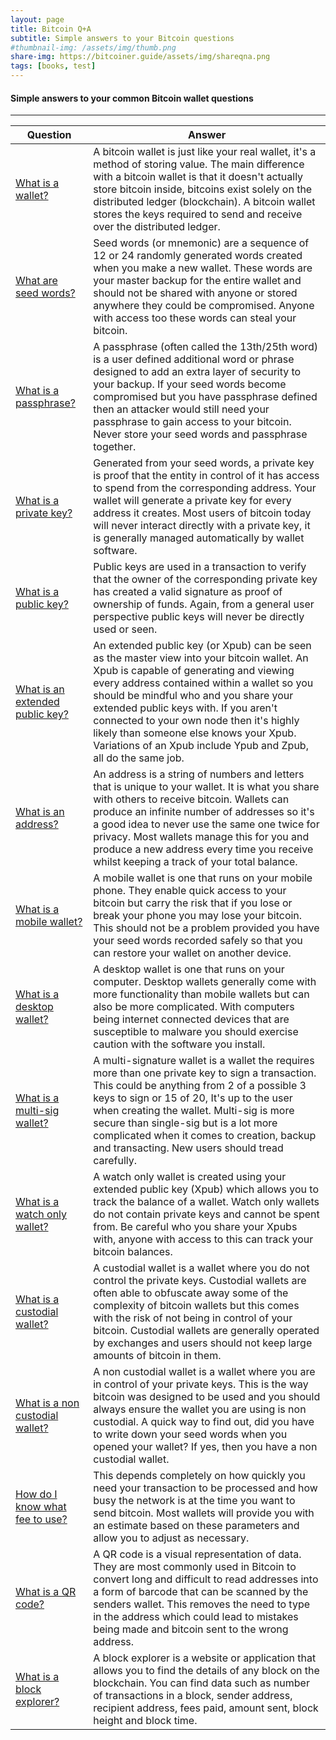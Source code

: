 ```yaml
---
layout: page
title: Bitcoin Q+A
subtitle: Simple answers to your Bitcoin questions
#thumbnail-img: /assets/img/thumb.png
share-img: https://bitcoiner.guide/assets/img/shareqna.png
tags: [books, test]
---
```


#### Simple answers to your common Bitcoin wallet questions

***


| Question                                                   | Answer                                                                             |
|------------------------------------------------------------|------------------------------------------------------------------------------------|  
| [What is a wallet?]() | A bitcoin wallet is just like your real wallet, it's a method of storing value. The main difference with a bitcoin wallet is that it doesn't actually store bitcoin inside, bitcoins exist solely on the distributed ledger (blockchain). A bitcoin wallet stores the keys required to send and receive over the distributed ledger. |
| [What are seed words?]() | Seed words (or mnemonic) are a sequence of 12 or 24 randomly generated words created when you make a new wallet. These words are your master backup for the entire wallet and should not be shared with anyone or stored anywhere they could be compromised. Anyone with access too these words can steal your bitcoin. |
| [What is a passphrase?]() | A passphrase (often called the 13th/25th word) is a user defined additional word or phrase designed to add an extra layer of security to your backup. If your seed words become compromised but you have passphrase defined then an attacker would still need your passphrase to gain access to your bitcoin. Never store your seed words and passphrase together. |
| [What is a private key?]() | Generated from your seed words, a private key is proof that the entity in control of it has access to spend from the corresponding address. Your wallet will generate a private key for every address it creates. Most users of bitcoin today will never interact directly with a private key, it is generally managed automatically by wallet software. |
| [What is a public key?]() | Public keys are used in a transaction to verify that the owner of the corresponding private key has created a valid signature as proof of ownership of funds. Again, from a general user perspective public keys will never be directly used or seen. |
| [What is an extended public key?]() | An extended public key (or Xpub) can be seen as the master view into your bitcoin wallet. An Xpub is capable of generating and viewing every address contained within a wallet so you should be mindful who and you share your extended public keys with. If you aren't connected to your own node then it's highly likely than someone else knows your Xpub. Variations of an Xpub include Ypub and Zpub, all do the same job. |
| [What is an address?]() | An address is a string of numbers and letters that is unique to your wallet. It is what you share with others to receive bitcoin. Wallets can produce an infinite number of addresses so it's a good idea to never use the same one twice for privacy. Most wallets manage this for you and produce a new address every time you receive whilst keeping a track of your total balance. |
| [What is a mobile wallet?]() | A mobile wallet is one that runs on your mobile phone. They enable quick access to your bitcoin but carry the risk that if you lose or break your phone you may lose your bitcoin. This should not be a problem provided you have your seed words recorded safely so that you can restore your wallet on another device. |
| [What is a desktop wallet?]() |  A desktop wallet is one that runs on your computer. Desktop wallets generally come with more functionality than mobile wallets but can also be more complicated. With computers being internet connected devices that are susceptible to malware you should exercise caution with the software you install. |
| [What is a multi-sig wallet?]() | A multi-signature wallet is a wallet the requires more than one private key to sign a transaction. This could be anything from 2 of a possible 3 keys to sign or 15 of 20, It's up to the user when creating the wallet. Multi-sig is more secure than single-sig but is a lot more complicated when it comes to creation, backup and transacting. New users should tread carefully. |
| [What is a watch only wallet?]() |  A watch only wallet is created using your extended public key (Xpub) which allows you to track the balance of a wallet. Watch only wallets do not contain private keys and cannot be spent from. Be careful who you share your Xpubs with, anyone with access to this can track your bitcoin balances. |
| [What is a custodial wallet?]() | A custodial wallet is a wallet where you do not control the private keys. Custodial wallets are often able to obfuscate away some of the complexity of bitcoin wallets but this comes with the risk of not being in control of your bitcoin. Custodial wallets are generally operated by exchanges and users should not keep large amounts of bitcoin in them. |
| [What is a non custodial wallet?]() | A non custodial wallet is a wallet where you are in control of your private keys. This is the way bitcoin was designed to be used and you should always ensure the wallet you are using is non custodial. A quick way to find out, did you have to write down your seed words when you opened your wallet? If yes, then you have a non custodial wallet. |
| [How do I know what fee to use?]() | This depends completely on how quickly you need your transaction to be processed and how busy the network is at the time you want to send bitcoin. Most wallets will provide you with an estimate based on these parameters and allow you to adjust as necessary. |
| [What is a QR code?]() | A QR code is a visual representation of data. They are most commonly used in Bitcoin to convert long and difficult to read addresses into a form of barcode that can be scanned by the senders wallet. This removes the need to type in the address which could lead to mistakes being made and bitcoin sent to the wrong address. |
| [What is a block explorer?]() | A block explorer is a website or application that allows you to find the details of any block on the blockchain. You can find data such as number of transactions in a block, sender address, recipient address, fees paid, amount sent, block height and block time. |

  
    

